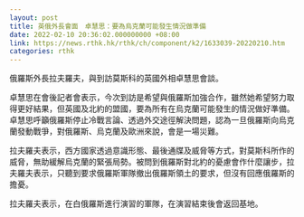 ```yaml
---
layout: post
title: 英俄外長會面　卓慧思：要為烏克蘭可能發生情況做準備
date: 2022-02-10 20:36:02.000000000 +08:00
link: https://news.rthk.hk/rthk/ch/component/k2/1633039-20220210.htm
categories: rthk
---
```


俄羅斯外長拉夫羅夫，與到訪莫斯科的英國外相卓慧思會談。

卓慧思在會後記者會表示，今次到訪是希望與俄羅斯加強合作，雖然她希望努力取得更好結果，但英國及北約的盟國，要為所有在烏克蘭可能發生的情況做好準備。卓慧思呼籲俄羅斯停止冷戰言論、透過外交途徑解決問題，認為一旦俄羅斯向烏克蘭發動戰爭，對俄羅斯、烏克蘭及歐洲來說，會是一場災難。

拉夫羅夫表示，西方國家透過意識形態、最後通牒及威脅等方式，對莫斯科所作的威脅，無助緩解烏克蘭的緊張局勢。被問到俄羅斯對北約的憂慮會作什麼讓步，拉夫羅夫表示，只聽到要求俄羅斯軍隊撤出俄羅斯領土的要求，但沒有回應俄羅斯的擔憂。

拉夫羅夫表示，在白俄羅斯進行演習的軍隊，在演習結束後會返回基地。
